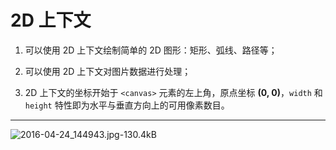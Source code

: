 # 2D 上下文
1. 可以使用 2D 上下文绘制简单的 2D 图形：矩形、弧线、路径等；

2. 可以使用 2D 上下文对图片数据进行处理；

3. 2D 上下文的坐标开始于 `<canvas>` 元素的左上角，原点坐标 **(0, 0)**，`width` 和 `height` 特性即为水平与垂直方向上的可用像素数目。


---
![2016-04-24_144943.jpg-130.4kB](http://static.zybuluo.com/yangfch3/ze94rxgrnzwx4eg276v0lwkk/2016-04-24_144943.jpg)
